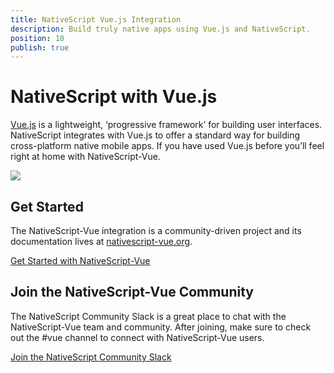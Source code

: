 ```yaml
---
title: NativeScript Vue.js Integration
description: Build truly native apps using Vue.js and NativeScript.
position: 10
publish: true
---
```


# NativeScript with Vue.js

<a href="https://vuejs.org" target="_blank">Vue.js</a> is a lightweight, ‘progressive framework’ for building user interfaces. NativeScript integrates with Vue.js to offer a standard way for building cross-platform native mobile apps. If you have used Vue.js before you’ll feel right at home with NativeScript-Vue.

![](/img/vue/nativescript-vue.png)

## Get Started

The NativeScript-Vue integration is a community-driven project and its documentation lives at [nativescript-vue.org](https://nativescript-vue.org/en/docs/introduction/).

<a href="https://nativescript-vue.org/en/docs/introduction/" class="ns-button -action" id="ng-start-button">Get Started with NativeScript-Vue</a>

## Join the NativeScript-Vue Community

The NativeScript Community Slack is a great place to chat with the NativeScript-Vue team and community. After joining, make sure to check out the #vue channel to connect with NativeScript-Vue users.

<a href="https://developer.telerik.com/wp-login.php?action=slack-invitation" class="ns-button" id="ng-start-button">Join the NativeScript Community Slack</a>
